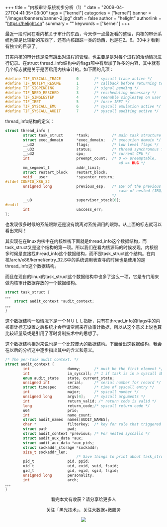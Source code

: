 +++
title = "内核审计系统初步分析（1）"
date = "2009-04-27T04:41:35+08:00"
tags = ["kernel"]
categories = ["kernel"]
banner = "/images/banners/banner-2.jpg"
draft = false
author = "helight"
authorlink = "https://helight.cn"
summary = ""
keywords = ["kernel"]
+++

最近一段时间在看内核关于审计的东西，今天作一点最近看的整理，内核的审计系统也算是比较新的东西了，还有内核跟踪一类的动西，也是在2。6。30中才看到有独立的目录了。

其实内核的审计还是没有跳出对进程的管理，也主要是是对每个进程的活动情况进行记录。在struct thread_info结构中的flags项中有增加了许多的内容，其中就有几个标志就是关于是否启用内核审计的。如下面的几项：
<!--more-->
```c
#define TIF_SYSCALL_TRACE       0       /* syscall trace active */
#define TIF_NOTIFY_RESUME       1       /* callback before returning to user */
#define TIF_SIGPENDING          2       /* signal pending */
#define TIF_NEED_RESCHED        3       /* rescheduling necessary */
#define TIF_SINGLESTEP          4       /* reenable singlestep on user return*/
#define TIF_IRET                5       /* force IRET */
#define TIF_SYSCALL_EMU         6       /* syscall emulation active */
#define TIF_SYSCALL_AUDIT       7       /* syscall auditing active */
```
thread_info结构的定义：
```c
struct thread_info {
        struct task_struct      *task;          /* main task structure */
        struct exec_domain      *exec_domain;   /* execution domain */
        __u32                   flags;          /* low level flags */
        __u32                   status;         /* thread synchronous flags */
        __u32                   cpu;            /* current CPU */
        int                     preempt_count;  /* 0 => preemptable,
                                                   <0 => BUG */
        mm_segment_t            addr_limit;
        struct restart_block    restart_block;
        void __user             *sysenter_return;
#ifdef CONFIG_X86_32
        unsigned long           previous_esp;   /* ESP of the previous stack in
                                                   case of nested (IRQ) stacks
                                                */
        __u8                    supervisor_stack[0];
#endif
        int                     uaccess_err;
};
```
也发现很多时候的系统跟踪还是没有跳离对系统调用的跟踪。从上面的标志就可以看出来阿！

   其实现在在linux内核中在内核堆栈下面就是thread_info这个数据结构，而task_struct又是这个结构的第一项。所以我们在看内核源码的时候发现，内核很多时候是直接找thread_info这个数据结构，而不是task_struct这个结构。在内核/arch/x86/kernel/entry_32.S中的系统调用表查寻的时候也是使用的是thread_info这个数据结构。
  
  而且在现自的linux的task_struct这个数据结构中也多了这么一项，它是专门用来做内核审计数据存放的一个数据结构。

```c
struct task_struct {
。。。
	struct audit_context *audit_context; 
。。。
}
```

  这个数据结构一般情况下是一个ＮＵＬＬ指针，只有在thread_info的flags中的内核审计标志设置之后系统才会申请空间来存放审计数据，所以从这个意义上说也算比较轻量级或是引用了写时复制技术中的思想了。

  这个数据结构相对来说也是一个比较庞大的数据结构。下面给出这数据结构，我会在以后的分析这中逐步指出其中的含义和意义。
```c
/* The per-task audit context. */
struct audit_context {
        int                 dummy;      /* must be the first element */
        int                 in_syscall; /* 1 if task is in a syscall 该值是：1 则表示任务在系统调用中 */
        enum audit_state    state, current_state;
        unsigned int        serial;     /* serial number for record */
        struct timespec     ctime;      /* time of syscall entry */
        int                 major;      /* syscall number */
        unsigned long       argv[4];    /* syscall arguments */
        int                 return_valid; /* return code is valid */
        long                return_code;/* syscall return code */
        u64                 prio;
        int                 name_count;
        struct audit_names  names[AUDIT_NAMES];
        char *              filterkey;  /* key for rule that triggered record */
        struct path         pwd;
        struct audit_context *previous; /* For nested syscalls */
        struct audit_aux_data *aux;
        struct audit_aux_data *aux_pids;
        struct sockaddr_storage *sockaddr;
        size_t sockaddr_len;
                                /* Save things to print about task_struct */
        pid_t               pid, ppid;
        uid_t               uid, euid, suid, fsuid;
        gid_t               gid, egid, sgid, fsgid;
        unsigned long       personality;
        int                 arch;
。。。
}
```

<center>
看完本文有收获？请分享给更多人<br>

关注「黑光技术」，关注大数据+微服务<br>

![](/images/qrcode_helight_tech.jpg)
</center>
